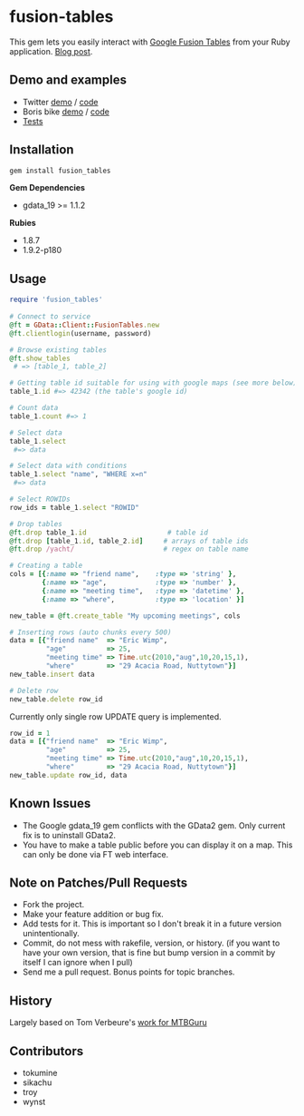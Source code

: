 fusion-tables
==============

This gem lets you easily interact with [Google Fusion Tables](http://www.google.com/fusiontables/Home) from your Ruby application. [Blog post](http://www.tokumine.com/2010/08/10/fusion-tables-gem/).

Demo and examples
------------------

* Twitter [demo](http://tables.googlelabs.com/DataSource?snapid=73106) / [code](http://github.com/tokumine/fusion-tables/blob/master/examples/compare_tweets.rb)
* Boris bike [demo](http://tables.googlelabs.com/DataSource?snapid=78314) / [code](http://github.com/tokumine/fusion-tables/blob/master/examples/boris_bikes.rb) 
* [Tests](http://github.com/tokumine/fusion-tables/tree/master/test/)

Installation
-------------

``` bash
gem install fusion_tables
```

**Gem Dependencies**

* gdata_19 >= 1.1.2

**Rubies**

* 1.8.7
* 1.9.2-p180

Usage 
------
``` ruby
require 'fusion_tables'
	
# Connect to service	
@ft = GData::Client::FusionTables.new      
@ft.clientlogin(username, password)

# Browse existing tables
@ft.show_tables
 # => [table_1, table_2] 

# Getting table id suitable for using with google maps (see more below)
table_1.id #=> 42342 (the table's google id)

# Count data
table_1.count #=> 1

# Select data
table_1.select 
 #=> data

# Select data with conditions
table_1.select "name", "WHERE x=n"
 #=> data

# Select ROWIDs
row_ids = table_1.select "ROWID"

# Drop tables
@ft.drop table_1.id                    # table id
@ft.drop [table_1.id, table_2.id]     # arrays of table ids
@ft.drop /yacht/                      # regex on table name

# Creating a table
cols = [{:name => "friend name",    :type => 'string' },
        {:name => "age",            :type => 'number' },
        {:name => "meeting time",   :type => 'datetime' },
        {:name => "where",          :type => 'location' }]

new_table = @ft.create_table "My upcoming meetings", cols

# Inserting rows (auto chunks every 500)
data = [{"friend name" 	=> "Eric Wimp", 
         "age"          => 25, 
         "meeting time" => Time.utc(2010,"aug",10,20,15,1),
         "where"        => "29 Acacia Road, Nuttytown"}]
new_table.insert data

# Delete row
new_table.delete row_id
```

Currently only single row UPDATE query is implemented.

``` ruby
row_id = 1
data = [{"friend name" 	=> "Eric Wimp", 
         "age"          => 25, 
         "meeting time" => Time.utc(2010,"aug",10,20,15,1),
         "where"        => "29 Acacia Road, Nuttytown"}]
new_table.update row_id, data	
```

Known Issues
-------------

* The Google gdata_19 gem conflicts with the GData2 gem. Only current fix is to uninstall GData2.
* You have to make a table public before you can display it on a map. This can only be done via FT web interface. 

Note on Patches/Pull Requests
------------------------------
 
* Fork the project.
* Make your feature addition or bug fix.
* Add tests for it. This is important so I don't break it in a
  future version unintentionally.
* Commit, do not mess with rakefile, version, or history.
  (if you want to have your own version, that is fine but bump version in a commit by itself I can ignore when I pull)
* Send me a pull request. Bonus points for topic branches.

History
--------

Largely based on Tom Verbeure's [work for MTBGuru](http://code.google.com/p/mtbguru-fusiontables/)

Contributors
-------------

* tokumine
* sikachu
* troy
* wynst

